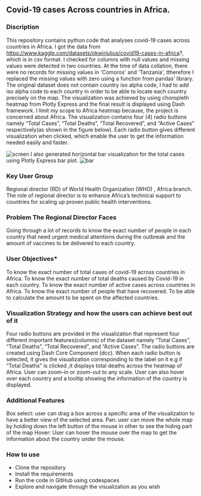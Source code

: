 ## **Covid-19 cases Across countries in Africa.**

### **Discription**

This repository contains python code that analyses covid-19 cases across countries in Africa. I got the data from https://www.kaggle.com/datasets/okwirjulius/covid19-cases-in-africa?, which is in csv format. I checked for columns with null values and missing values were detected in two countries. At the time of data collation, there were no records for missing values in 'Comoros' and 'Tanzania', ttherefore I replaced the missing values with zero using a function from pandas’ library. The original dataset does not contain country iso alpha code, I had to add iso alpha code to each country in order to be able to locate each country precisely on the map. The visualization was achieved by using choropleth heatmap from Plotly Express and the final result is displayed using Dash framework. I limit my scope to Africa heatmap because, the project is concerned about Africa. The visualization contains four (4) radio buttons namely “Total Cases”, “Total Deaths”, “Total Recovered”, and “Active Cases” respectively(as shown in the figure below). Each radio button gives different visualization when clicked, which enable the user to get the information needed easily and faster.

![screen](https://github.com/preciousekenenkwor/innvocation_covid19cases/assets/127796503/2bd53ee9-9491-46c2-8760-1ee1fe81bc99)
I also generated horizontal bar visualization for the total cases using Plotly Express bar plot.
![bar](https://github.com/preciousekenenkwor/innvocation_covid19cases/assets/127796503/85799590-183e-464f-b099-4ba20d393b2e)

### **Key User Group**

Regional director (RD) of World Health Organization (WHO) , Africa branch. The role of regional director is to enhance Africa’s technical support to countries for scaling up proven public health interventions.

### **Problem The Regional Director Faces**
Going through a lot of records to know the exact number of people in each country that need urgent medical attentions during the outbreak and the amount of vaccines to be delivered to each country.

### **User Objectives***
To know the exact number of total cases of covid-19 across countries in Africa.
To know the exact number of total deaths caused by Covid-19 in each country.
To know the exact number of active cases across countries in Africa.
To know the exact number of people that have recovered.
To be able to calculate the amount to be spent on the affected countries.

### **Visualization Strategy and how the users can achieve best out of it**
Four radio buttons are provided in the visualization that represent four different important features(columns) of the dataset namely “Total Cases”, “Total Deaths”, “Total Recovered”, and “Active Cases”. The radio buttons are created using Dash Core Component (dcc). When each radio button is selected, it gives the visualization corresponding to the label on it e.g if “Total Deaths” is clicked ,it displays total deaths across the heatmap of Africa. User can zoom-in or zoom-out to any scale. User can also hover over each country and a tooltip showing the information of the country is displayed.

### **Additional Features**
Box select: user can drag a box across a specific area of the visualization to have a better view of the selected area.
Pan: user can move the whole map by holding down the left button of the mouse in other to see the hiding part of the map
Hover: User can hover the mouse over the map to get the information about the country under the mouse.


### **How to use**
* Clone the repository
* Install the requirements
* Run the code in GitHub using codespaces
* Explore and navigate through the visualization as you wish
